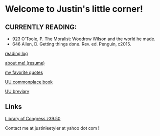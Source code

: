 Welcome to Justin's little corner!
===

CURRENTLY READING:
---
- 923  O'Toole, P.  The Moralist: Woodrow Wilson and the world he made.
- 646  Allen, D.  Getting things done. Rev. ed.  Penguin, c2015.

[reading log](log.md)

[about me! (resume)](resume.md)

[my favorite quotes](quotes.md)

[UU commonplace book](uucommonplacebook.md)

[UU breviary](uubreviary.md)

Links
---
[Library of Congress z39.50](https://www.loc.gov/z3950/)

Contact me at justinleetyler at yahoo dot com !
